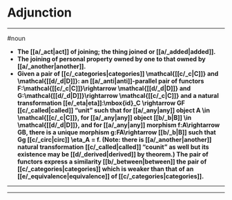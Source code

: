 # Adjunction
---
#noun
- **The [[a/_act|act]] of joining; the thing joined or [[a/_added|added]].**
- **The joining of personal property owned by one to that owned by [[a/_another|another]].**
- **Given a pair of [[c/_categories|categories]] \mathcal{[[c/_c|C]]} and \mathcal{[[d/_d|D]]}: an [[a/_anti|anti]]-parallel pair of functors F:\mathcal{[[c/_c|C]]}\rightarrow \mathcal{[[d/_d|D]]} and G:\mathcal{[[d/_d|D]]}\rightarrow \mathcal{[[c/_c|C]]} and a natural transformation \[[e/_eta|eta]]:\mbox{id}_C \rightarrow GF [[c/_called|called]] “unit” such that for [[a/_any|any]] object A \in \mathcal{[[c/_c|C]]}, for [[a/_any|any]] object [[b/_b|B]] \in \mathcal{[[d/_d|D]]}, and for [[a/_any|any]] morphism f:A\rightarrow GB, there is a unique morphism g:FA\rightarrow [[b/_b|B]] such that Gg \[[c/_circ|circ]] \eta_A = f. (Note: there is [[a/_another|another]] natural transformation [[c/_called|called]] “counit” as well but its existence may be [[d/_derived|derived]] by theorem.) The pair of functors express a similarity [[b/_between|between]] the pair of [[c/_categories|categories]] which is weaker than that of an [[e/_equivalence|equivalence]] of [[c/_categories|categories]].**
---
---
